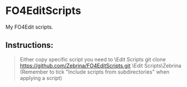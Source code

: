# FO4EditScripts
My FO4Edit scripts.

## Instructions:
> Either copy specific script you need to <FO4Edit Path>\Edit Scripts
> git clone https://github.com/Zebrina/FO4EditScripts.git <FO4Edit Path>\Edit Scripts\Zebrina
(Remember to tick "Include scripts from subdirectories" when applying a script)
